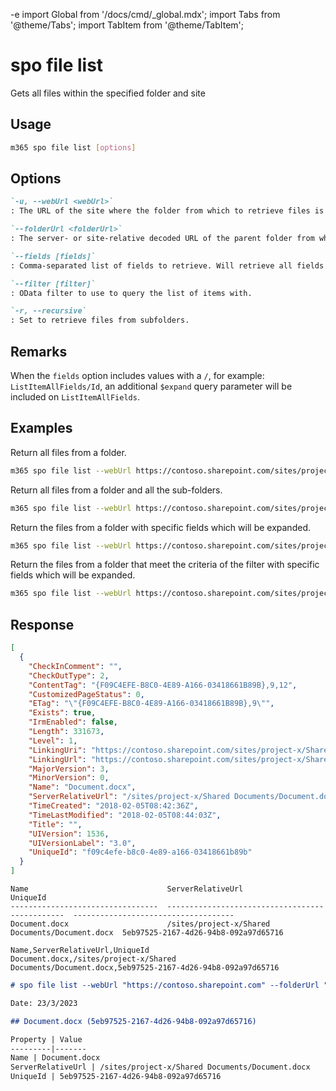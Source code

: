 -e <!-- DISCLAIMER: All secrets, passwords, and sensitive values in this document are examples only and not real credentials. -->
import Global from '/docs/cmd/_global.mdx';
import Tabs from '@theme/Tabs';
import TabItem from '@theme/TabItem';

# spo file list

Gets all files within the specified folder and site

## Usage

```sh
m365 spo file list [options]
```

## Options

```md definition-list
`-u, --webUrl <webUrl>`
: The URL of the site where the folder from which to retrieve files is located.

`--folderUrl <folderUrl>`
: The server- or site-relative decoded URL of the parent folder from which to retrieve files.

`--fields [fields]`
: Comma-separated list of fields to retrieve. Will retrieve all fields if not specified.

`--filter [filter]`
: OData filter to use to query the list of items with.

`-r, --recursive`
: Set to retrieve files from subfolders.
```

<Global />

## Remarks

When the `fields` option includes values with a `/`, for example: `ListItemAllFields/Id`, an additional `$expand` query parameter will be included on `ListItemAllFields`.

## Examples

Return all files from a folder.

```sh
m365 spo file list --webUrl https://contoso.sharepoint.com/sites/project-x --folderUrl 'Shared Documents'
```

Return all files from a folder and all the sub-folders.

```sh
m365 spo file list --webUrl https://contoso.sharepoint.com/sites/project-x --folderUrl 'Shared Documents' --recursive
```

Return the files from a folder with specific fields which will be expanded.

```sh
m365 spo file list --webUrl https://contoso.sharepoint.com/sites/project-x --folderUrl 'Shared Documents' --fields "Title,Length"
```

Return the files from a folder that meet the criteria of the filter with specific fields which will be expanded.

```sh
m365 spo file list --webUrl https://contoso.sharepoint.com/sites/project-x --folderUrl 'Shared Documents' --fields ListItemAllFields/Id --filter "Name eq 'document.docx'"
```

## Response

<Tabs>
  <TabItem value="JSON">

  ```json
  [
    {
      "CheckInComment": "",
      "CheckOutType": 2,
      "ContentTag": "{F09C4EFE-B8C0-4E89-A166-03418661B89B},9,12",
      "CustomizedPageStatus": 0,
      "ETag": "\"{F09C4EFE-B8C0-4E89-A166-03418661B89B},9\"",
      "Exists": true,
      "IrmEnabled": false,
      "Length": 331673,
      "Level": 1,
      "LinkingUri": "https://contoso.sharepoint.com/sites/project-x/Shared Documents/Document.docx?d=wf09c4efeb8c04e89a16603418661b89b",
      "LinkingUrl": "https://contoso.sharepoint.com/sites/project-x/Shared Documents/Document.docx?d=wf09c4efeb8c04e89a16603418661b89b",
      "MajorVersion": 3,
      "MinorVersion": 0,
      "Name": "Document.docx",
      "ServerRelativeUrl": "/sites/project-x/Shared Documents/Document.docx",
      "TimeCreated": "2018-02-05T08:42:36Z",
      "TimeLastModified": "2018-02-05T08:44:03Z",
      "Title": "",
      "UIVersion": 1536,
      "UIVersionLabel": "3.0",
      "UniqueId": "f09c4efe-b8c0-4e89-a166-03418661b89b"
    }
  ]
  ```

  </TabItem>
  <TabItem value="Text">

  ```text
  Name                               ServerRelativeUrl                                UniqueId
  ---------------------------------  -----------------------------------------------  ------------------------------------
  Document.docx                      /sites/project-x/Shared Documents/Document.docx  5eb97525-2167-4d26-94b8-092a97d65716
  ```

  </TabItem>
  <TabItem value="CSV">

  ```csv
  Name,ServerRelativeUrl,UniqueId
  Document.docx,/sites/project-x/Shared Documents/Document.docx,5eb97525-2167-4d26-94b8-092a97d65716
  ```

  </TabItem>
  <TabItem value="Markdown">

  ```md
  # spo file list --webUrl "https://contoso.sharepoint.com" --folderUrl "Shared Documents"

  Date: 23/3/2023

  ## Document.docx (5eb97525-2167-4d26-94b8-092a97d65716)

  Property | Value
  ---------|-------
  Name | Document.docx
  ServerRelativeUrl | /sites/project-x/Shared Documents/Document.docx
  UniqueId | 5eb97525-2167-4d26-94b8-092a97d65716
  ```

  </TabItem>
</Tabs>

